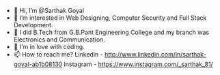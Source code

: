 - 👋 Hi, I’m @Sarthak Goyal
- 👀 I’m interested in Web Designing, Computer Security and Full Stack Development.
- 🌱 I did B.Tech from G.B.Pant Engineering College and my branch was Electronics and Communication.
- 💞 I'm in love with coding. 
- 📫 How to reach me?
  Linkedin - http://www.linkedin.com/in/sarthak-goyal-ab1b08130
  Instagram - https://www.instagram.com/_sarthak_81/

<!---
Sarthak-81/Sarthak-81 is a ✨ special ✨ repository because its `README.md` (this file) appears on your GitHub profile.
You can click the Preview link to take a look at your changes.
--->

